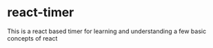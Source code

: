 # react-timer
This is a react based timer for learning and understanding a few basic concepts of react

